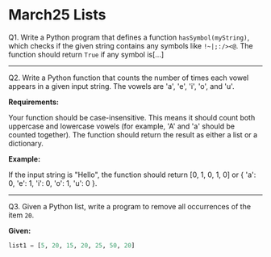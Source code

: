 # March25 Lists

Q1. Write a Python program that defines a function `hasSymbol(myString)`, which checks if the given string contains any symbols like `!~|;:/><@`. The function should return `True` if any symbol is[...]

---

Q2. Write a Python function that counts the number of times each vowel appears in a given input string. The vowels are 'a', 'e', 'i', 'o', and 'u'.

**Requirements:**

Your function should be case-insensitive. This means it should count both uppercase and lowercase vowels (for example, 'A' and 'a' should be counted together).
The function should return the result as either a list or a dictionary.

**Example:**

If the input string is "Hello", the function should return [0, 1, 0, 1, 0] or { 'a': 0, 'e': 1, 'i': 0, 'o': 1, 'u': 0 }.

--- 
Q3. Given a Python list, write a program to remove all occurrences of the item `20`.

**Given:**
```python
list1 = [5, 20, 15, 20, 25, 50, 20]
```
